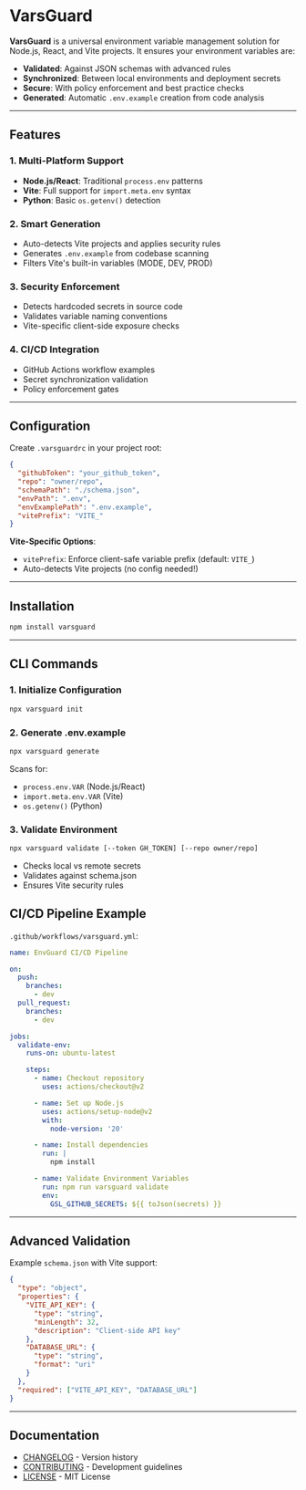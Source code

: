 # VarsGuard

**VarsGuard** is a universal environment variable management solution for Node.js, React, and Vite projects. It ensures your environment variables are:

- **Validated**: Against JSON schemas with advanced rules
- **Synchronized**: Between local environments and deployment secrets
- **Secure**: With policy enforcement and best practice checks
- **Generated**: Automatic `.env.example` creation from code analysis

---

## Features

### 1. **Multi-Platform Support**
   - **Node.js/React**: Traditional `process.env` patterns
   - **Vite**: Full support for `import.meta.env` syntax
   - **Python**: Basic `os.getenv()` detection

### 2. **Smart Generation**
   - Auto-detects Vite projects and applies security rules
   - Generates `.env.example` from codebase scanning
   - Filters Vite's built-in variables (MODE, DEV, PROD)

### 3. **Security Enforcement**
   - Detects hardcoded secrets in source code
   - Validates variable naming conventions
   - Vite-specific client-side exposure checks

### 4. **CI/CD Integration**
   - GitHub Actions workflow examples
   - Secret synchronization validation
   - Policy enforcement gates

---

## Configuration

Create `.varsguardrc` in your project root:

```json
{
  "githubToken": "your_github_token",
  "repo": "owner/repo",
  "schemaPath": "./schema.json",
  "envPath": ".env",
  "envExamplePath": ".env.example",
  "vitePrefix": "VITE_"
}
```

**Vite-Specific Options**:
- `vitePrefix`: Enforce client-safe variable prefix (default: `VITE_`)
- Auto-detects Vite projects (no config needed!)

---

## Installation

```bash
npm install varsguard
```

---

## CLI Commands

### 1. **Initialize Configuration**
```bash
npx varsguard init
```

### 2. **Generate .env.example**
```bash
npx varsguard generate
```
Scans for:
- `process.env.VAR` (Node.js/React)
- `import.meta.env.VAR` (Vite)
- `os.getenv()` (Python)

### 3. **Validate Environment**
```bash
npx varsguard validate [--token GH_TOKEN] [--repo owner/repo]
```
- Checks local vs remote secrets
- Validates against schema.json
- Ensures Vite security rules

## CI/CD Pipeline Example

`.github/workflows/varsguard.yml`:
```yaml
name: EnvGuard CI/CD Pipeline

on:
  push:
    branches:
      - dev
  pull_request:
    branches:
      - dev

jobs:
  validate-env:
    runs-on: ubuntu-latest

    steps:
      - name: Checkout repository
        uses: actions/checkout@v2

      - name: Set up Node.js
        uses: actions/setup-node@v2
        with:
          node-version: '20'

      - name: Install dependencies
        run: |
          npm install

      - name: Validate Environment Variables
        run: npm run varsguard validate
        env:
          GSL_GITHUB_SECRETS: ${{ toJson(secrets) }}
```

---

## Advanced Validation

Example `schema.json` with Vite support:
```json
{
  "type": "object",
  "properties": {
    "VITE_API_KEY": {
      "type": "string",
      "minLength": 32,
      "description": "Client-side API key"
    },
    "DATABASE_URL": {
      "type": "string",
      "format": "uri"
    }
  },
  "required": ["VITE_API_KEY", "DATABASE_URL"]
}
```

---

## Documentation

- [CHANGELOG](./CHANGELOG.md) - Version history
- [CONTRIBUTING](./CONTRIBUTING.md) - Development guidelines
- [LICENSE](./LICENSE) - MIT License
